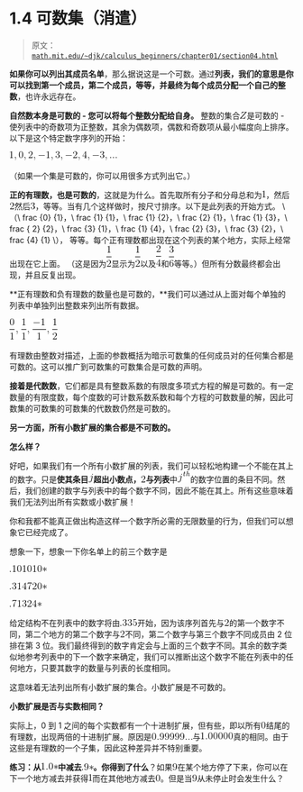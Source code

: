 # 1.4 可数集（消遣）

> 原文： [`math.mit.edu/~djk/calculus_beginners/chapter01/section04.html`](http://math.mit.edu/~djk/calculus_beginners/chapter01/section04.html)

**如果你可以列出其成员名单**，那么据说这是一个可数。通过**列表，我们的意思是你可以找到第一个成员，第二个成员，等等，并最终为每个成员分配一个自己的整数**，也许永远存在。

**自然数本身是可数的 - 您可以将每个整数分配给自身。** 整数的集合![](img/tex-21c2e59531c8710156d34a3c30ac81d5.gif)是可数的 - 使列表中的奇数项为正整数，其余为偶数项，偶数和奇数项从最小幅度向上排序。以下是这个特定数字序列的开始：

![](img/tex-dfc58ea59e3d6e118647b523f8c32041.gif)

（如果一个集是可数的，你可以用很多方式列出它。）

**正的有理数，也是可数的**，这就是为什么。首先取所有分子和分母总和为![](img/tex-c4ca4238a0b923820dcc509a6f75849b.gif)，然后![](img/tex-c81e728d9d4c2f636f067f89cc14862c.gif)然后![](img/tex-eccbc87e4b5ce2fe28308fd9f2a7baf3.gif)，等等。当有几个这样做时，按尺寸排序。以下是此列表的开始方式。 \（\ frac {0} {1}，\ frac {1} {1}，\ frac {1} {2}，\ frac {2} {1}，\ frac {1} {3}，\ frac { 2} {2}，\ frac {3} {1}，\ frac {1} {4}，\ frac {2} {3}，\ frac {3} {2}，\ frac {4} {1} \）， 等等。每个正有理数都出现在这个列表的某个地方，实际上经常出现在它上面。 （这是因为![](img/tex-93b05c90d14a117ba52da1d743a43ab1.gif)显示为![](img/tex-93b05c90d14a117ba52da1d743a43ab1.gif)以及![](img/tex-34d8723e2efb88fcf2e6aac71b79bfa2.gif)和![](img/tex-5c6f63ef25d65837ed51b6120b543d77.gif)等等。）但所有分数最终都会出现，并且反复出现。

**正有理数和负有理数的数量也是可数的，**我们可以通过从上面对每个单独的列表中单独列出整数来列出所有数据。

![](img/tex-4967598dc3b3aa7d74da6a22a7ca70eb.gif)

有理数由整数对描述，上面的参数概括为暗示可数集的任何成员对的任何集合都是可数的。这可以推广到可数集的可数集合是可数的声明。

**接着是代数数**，它们都是具有整数系数的有限度多项式方程的解是可数的。有一定数量的有限度数，每个度数的可计数系数系数和每个方程的可数数量的解，因此可数集的可数集的可数集的代数数仍然是可数的。

**另一方面，所有小数扩展的集合都是不可数的。**

**怎么样？**

好吧，如果我们有一个所有小数扩展的列表，我们可以轻松地构建一个不能在其上的数字。只是**使其条目![](img/tex-363b122c528f54df4a0446b6bab05515.gif)超出小数点，![](img/tex-c81e728d9d4c2f636f067f89cc14862c.gif)与列表**中![](img/tex-d6c87401ed2f8589600d6db807438139.gif)的数字位置的条目不同。然后，我们创建的数字与列表中的每个数字不同，因此不能在其上。所有这些意味着我们无法列出所有实数或小数扩展！

你和我都不能真正做出构造这样一个数字所必需的无限数量的行为，但我们可以想象它已经完成了。

想象一下，想象一下你名单上的前三个数字是

![](img/tex-b238b20c482aa9d8b9029e67817f5e4e.gif)

![](img/tex-c217c84675e9ac9f96be99ec45b1bcad.gif)

![](img/tex-18b73d02b8bb8d69cf138648d6e988f6.gif)

给定结构不在列表中的数字将由![](img/tex-e4a86bd9b70ab25e048d7f59bac705df.gif)开始，因为该序列首先与![](img/tex-c81e728d9d4c2f636f067f89cc14862c.gif)的第一个数字不同，第二个地方的第二个数字与![](img/tex-c81e728d9d4c2f636f067f89cc14862c.gif)不同，第二个数字与第三个数字不同成员由 2 位排在第 3 位。我们最终得到的数字肯定会与上面的三个数字不同。其余的数字类似地参考列表中的下一个数字来确定，我们可以推断出这个数字不能在列表中的任何地方，只要其数字的数量与列表的长度相同。

这意味着无法列出所有小数扩展的集合。小数扩展是不可数的。

**小数扩展是否与实数相同？**

实际上，0 到 1 之间的每个实数都有一个十进制扩展，但有些，即以所有![](img/tex-cfcd208495d565ef66e7dff9f98764da.gif)结尾的有理数，出现两倍的十进制扩展。原因是![](img/tex-63128b739980e3889a35c755b6eedb8e.gif)与![](img/tex-6049ba7a17fc648a2c43d480a2461ebb.gif)真的相同。由于这些是有理数的一个子集，因此这种差异并不特别重要。

**练习：从![](img/tex-5718b758bcf97423004b5ff013633d9d.gif)中减去![](img/tex-0cf55c180b0d5a814972e35e94f15a7a.gif)。你得到了什么**？如果![](img/tex-45c48cce2e2d7fbdea1afc51c7c6ad26.gif)在某个地方停了下来，你可以在下一个地方减去并获得![](img/tex-c4ca4238a0b923820dcc509a6f75849b.gif)而在其他地方减去![](img/tex-cfcd208495d565ef66e7dff9f98764da.gif)。但是当![](img/tex-45c48cce2e2d7fbdea1afc51c7c6ad26.gif)从未停止时会发生什么？